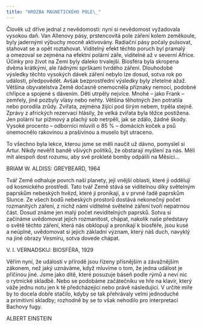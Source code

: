 ```yaml
---
title: "HROZBA MAGNETICKÉHO POLE\_"
---
```


Člověk už dříve jednal z nevědomosti: nyní si nevědomost vyžadovala vysokou daň. Van Allenovy pásy, prstencovitá pole záření kolem zeměkoule, byly jadernými výbuchy mocně aktivovány. Radiační pásy počaly pulsovat, stahovat se a opět roztahovat. Viditelný efekt těchto poruch byl pramalý a omezoval se zejména na efektní polární záře, viditelné až v severní Africe. Účinky pro život na Zemi byly daleko trvalejší. Biosféra byla skropena dvěma krátkými, ale řádnými sprškami tvrdého záření. Dlouhodobé výsledky těchto vysokých dávek záření nebylo lze dosud, sotva rok po události, předpovědět. Avšak bezprostřední výsledky byly zřetelné ažaž. Většina obyvatelstva Země dočasně onemocněla příznaky nemoci, podobné chřipce a spojené s dávením. Děti utrpěly nejvíce. Mnohé – jako Frank – zemřely, jiné pozbyly vlasy nebo nehty. Většina těhotných žen potratila nebo porodila zrůdy. Zvířata, zejména žijící pod širým nebem, trpěla stejně. Zprávy z afrických rezervací hlásily, že velká zvířata byla těžce postižena. Jen polární tur pižmový a plachý sob netrpěli, jak se zdálo, žádné škody. Vysoké procento – odborníci mluvili o 85 % – domácích koček a psů onemocnělo rakovinou a prašivinou a muselo být utraceno.

To všechno byla lekce, kterou jsme se měli naučit už dávno, pomyslel si Artur. Nikdy nevěřit bandě všivých politiků, že obstarají myšlení za nás. Měli mít alespoň dost rozumu, aby své prokleté bomby odpálili na Měsíci…

BRIAM W. ALDISS: GREYBEARD, 1964 

Tvář Země odhaluje povrch naší planety, její vnější oblasti, které ji oddělují od kosmického prostředí. Tato tvář Země stává se viditelnou díky světelným paprskům nebeských hvězd, které ji pronikají, a v prvné řadě paprskům Slunce. Ze všech bodů nebeských prostorů dostává nekonečný počet rozmanitých záření, z nichž námi viditelné světelné záření tvoří nepatrnou část. Dosud známe jen malý počet neviditelných paprsků. Sotva si začínáme uvědomovat jejich rozmanitost, chápat, nakolik naše představy o světě těchto záření, která nás obklopují a pronikají k biosféře, jsou kusé a neúplné, uvědomovat si jejich základní význam, který náš duch, navyklý na jiné obrazy Vesmíru, sotva dovede chápat.

V. I. VERNADSKIJ: BIOSFÉRA, 1929

Věřím nyní, že události v přírodě jsou řízeny přísnějším a závažnějším zákonem, než jaký uznáváme, když mluvíme o tom, že jedna událost je příčinou jiné. Jsme jako dítě, které posuzuje báseň podle rýmů a neví nic o rytmické skladbě. Nebo se podobáme začátečníku ve hře na klavír, který váže jednu notu jen k té předcházející nebo právě následující. V určité míře by to docela dobře stačilo, kdyby se tak přehrávaly velmi jednoduché a primitivní skladby; rozhodně by se to však nehodilo pro interpretaci Bachovy fugy.

ALBERT EINSTEIN

